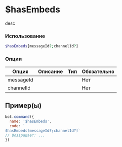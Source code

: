 # $hasEmbeds
desc
### Использование
```php
$hasEmbeds[messageId?;channelId?]
```

### Опции

| Опция | Описание | Тип | Обязательно |
|--------|-------------|------|----------|
| messageId |  |  | Нет | 
| channelId |  |  | Нет | 
## Пример(ы)

```javascript
bot.command({
  name: '$hasEmbeds',
  code: `
$hasEmbeds[messageId?;channelId?]`
// Возвращает: ...
})
```
